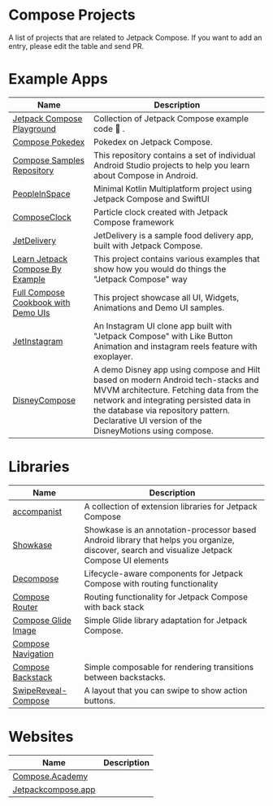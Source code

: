 # Compose Projects
A list of projects that are related to Jetpack Compose. If you want to add an entry, please edit the table and send PR.

# Example Apps

| Name                                    | Description  |
| ----------------------------------------- | ------------------------------------ |
| [Jetpack Compose Playground](https://github.com/Foso/Jetpack-Compose-Playground)  		    | Collection of Jetpack Compose example code :rocket: .  |
| [Compose Pokedex](https://github.com/zsoltk/compose-pokedex)  		    | Pokedex on Jetpack Compose.  |
| [Compose Samples Repository](https://github.com/android/compose-samples)  		    | This repository contains a set of individual Android Studio projects to help you learn about Compose in Android.  |
| [PeopleInSpace](https://github.com/joreilly/PeopleInSpace)  		    | Minimal Kotlin Multiplatform project using Jetpack Compose and SwiftUI|
| [ComposeClock](https://github.com/adibfara/composeclock)  		    | Particle clock created with Jetpack Compose framework |
| [JetDelivery](https://github.com/vipulasri/JetDelivery)  		    | JetDelivery is a sample food delivery app, built with Jetpack Compose.|
| [Learn Jetpack Compose By Example](https://github.com/vinaygaba/Learn-Jetpack-Compose-By-Example)  		    | This project contains various examples that show how you would do things the "Jetpack Compose" way|
| [Full Compose Cookbook with Demo UIs](https://github.com/Gurupreet/ComposeCookBook)  		  | This project showcase all UI, Widgets, Animations and Demo UI samples.
| [JetInstagram](https://github.com/vipulasri/JetInstagram)  		  | An Instagram UI clone app built with "Jetpack Compose" with Like Button Animation and instagram reels feature with exoplayer.
| [DisneyCompose](https://github.com/skydoves/DisneyCompose) | A demo Disney app using compose and Hilt based on modern Android tech-stacks and MVVM architecture. Fetching data from the network and integrating persisted data in the database via repository pattern. Declarative UI version of the DisneyMotions using compose. 



# Libraries

| Name                                    | Description  |
| ----------------------------------------- | ------------------------------------ |
| [accompanist](https://github.com/chrisbanes/accompanist/)  		    |  A collection of extension libraries for Jetpack Compose   |
| [Showkase](https://github.com/airbnb/Showkase)  		    | Showkase is an annotation-processor based Android library that helps you organize, discover, search and visualize Jetpack Compose UI elements  |
| [Decompose](https://github.com/arkivanov/Decompose)  		    | Lifecycle-aware components for Jetpack Compose with routing functionality |
| [Compose Router](https://github.com/zsoltk/compose-router)  		    | Routing functionality for Jetpack Compose with back stack |
| [Compose Glide Image](https://github.com/mvarnagiris/compose-glide-image)  		    | Simple Glide library adaptation for Jetpack Compose.  |
| [Compose Navigation](https://github.com/mvarnagiris/compose-navigation)  		    |  |
| [Compose Backstack](https://github.com/zach-klippenstein/compose-backstack)  		    | Simple composable for rendering transitions between backstacks.|
| [SwipeReveal-Compose](https://github.com/kacmacuna/SwipeReveal-Compose)  		    | A layout that you can swipe to show action buttons.|


# Websites

| Name                                    | Description  |
| ----------------------------------------- | ------------------------------------ |
| [Compose.Academy](https://compose.academy/)  		    |  |
| [Jetpackcompose.app](https://Jetpackcompose.app)  		    |  |
